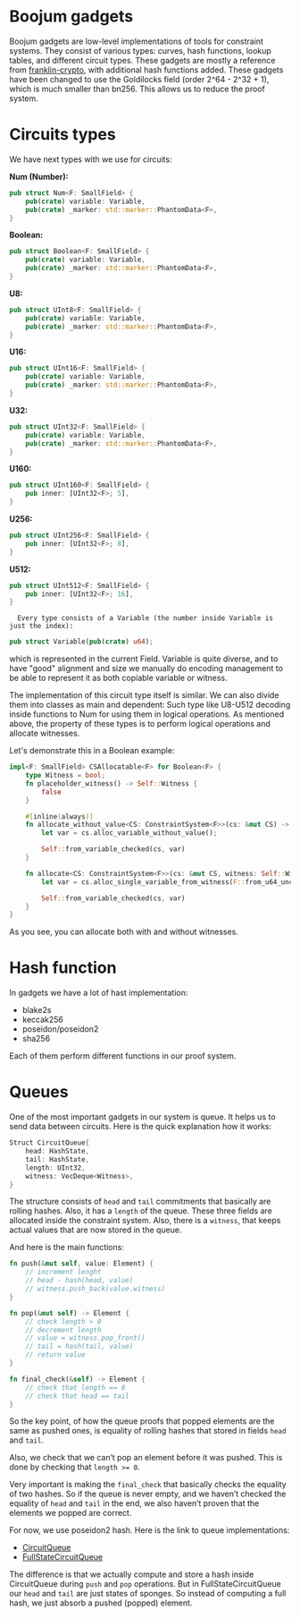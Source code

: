 # Boojum gadgets

Boojum gadgets are low-level implementations of tools for constraint systems. They consist of various types: curves, hash functions, lookup tables, and different circuit types. These gadgets are mostly a reference from [franklin-crypto](https://github.com/matter-labs/franklin-crypto), with additional hash functions added. These gadgets have been changed to use the Goldilocks field (order 2^64 - 2^32 + 1), which is much smaller than bn256. This allows us to reduce the proof system.

# Circuits types

 We have next types with we use for circuits:

**Num (Number):**

```rust
pub struct Num<F: SmallField> {
    pub(crate) variable: Variable,
    pub(crate) _marker: std::marker::PhantomData<F>,
}
```

**Boolean:**

```rust
pub struct Boolean<F: SmallField> {
    pub(crate) variable: Variable,
    pub(crate) _marker: std::marker::PhantomData<F>,
}
```

**U8:**

```rust
pub struct UInt8<F: SmallField> {
    pub(crate) variable: Variable,
    pub(crate) _marker: std::marker::PhantomData<F>,
}
```

**U16:**

```rust
pub struct UInt16<F: SmallField> {
    pub(crate) variable: Variable,
    pub(crate) _marker: std::marker::PhantomData<F>,
}
```

**U32:**

```rust
pub struct UInt32<F: SmallField> {
    pub(crate) variable: Variable,
    pub(crate) _marker: std::marker::PhantomData<F>,
}
```

**U160:**

```rust
pub struct UInt160<F: SmallField> {
    pub inner: [UInt32<F>; 5],
}
```

**U256:**

```rust
pub struct UInt256<F: SmallField> {
    pub inner: [UInt32<F>; 8],
}
```

**U512:**

```rust
pub struct UInt512<F: SmallField> {
    pub inner: [UInt32<F>; 16],
}
```

      Every type consists of a Variable (the number inside Variable is just the index):

```rust
pub struct Variable(pub(crate) u64); 
```

which is represented in the current Field. Variable is quite diverse, and to have "good" alignment and size we manually do encoding management to be able to represent it as both copiable variable or witness.

The implementation of this circuit type itself is similar. We can also divide them into classes as main and dependent: Such type like U8-U512 decoding inside functions to Num<F> for using them in logical operations.
      As mentioned above, the property of these types is to perform logical operations and allocate witnesses.

Let's demonstrate this in a Boolean example:

```rust
impl<F: SmallField> CSAllocatable<F> for Boolean<F> {
    type Witness = bool;
    fn placeholder_witness() -> Self::Witness {
        false
    }

    #[inline(always)]
    fn allocate_without_value<CS: ConstraintSystem<F>>(cs: &mut CS) -> Self {
        let var = cs.alloc_variable_without_value();

        Self::from_variable_checked(cs, var)
    }

    fn allocate<CS: ConstraintSystem<F>>(cs: &mut CS, witness: Self::Witness) -> Self {
        let var = cs.alloc_single_variable_from_witness(F::from_u64_unchecked(witness as u64));

        Self::from_variable_checked(cs, var)
    }
}
```

As you see, you can allocate both with and without witnesses. 

# Hash function

In gadgets we have a lot of hast implementation:

- blake2s
- keccak256
- poseidon/poseidon2
- sha256

Each of them perform different functions in our proof system.

# Queues

One of the most important gadgets in our system is queue. It helps us to send data between circuits. Here is the quick explanation how it works:

```rust
Struct CircuitQueue{
	head: HashState,
	tail: HashState,
	length: UInt32,
	witness: VecDeque<Witness>,
}
```

The structure consists of `head` and `tail` commitments that basically are rolling hashes. Also, it has a `length` of the queue. These three fields are allocated inside the constraint system. Also, there is a `witness`, that keeps actual values that are now stored in the queue.

And here is the main functions:

```rust
fn push(&mut self, value: Element) {
	// increment lenght
	// head - hash(head, value)
	// witness.push_back(value.witness)
}

fn pop(&mut self) -> Element {
	// check length > 0
	// decrement length
	// value = witness.pop_front()
	// tail = hash(tail, value)
	// return value
}

fn final_check(&self) -> Element {
	// check that length == 0
	// check that head == tail
}
```

So the key point, of how the queue proofs that popped elements are the same as pushed ones, is equality of rolling hashes that stored in fields `head` and `tail`. 

Also, we check that we can’t pop an element before it was pushed. This is done by checking that `length >= 0`.

Very important is making the `final_check` that basically checks the equality of two hashes. So if the queue is never empty, and we haven’t checked the equality of `head` and `tail` in the end, we also haven’t proven that the elements we popped are correct.

For now, we use poseidon2 hash. Here is the link to queue implementations:

- [CircuitQueue](https://github.com/matter-labs/era-boojum/blob/2771569baab9a59690d88cee6ba9b295c8a1e4c4/src/gadgets/queue/mod.rs#L29)
- [FullStateCircuitQueue](https://github.com/matter-labs/era-boojum/blob/2771569baab9a59690d88cee6ba9b295c8a1e4c4/src/gadgets/queue/full_state_queue.rs#L20C12-L20C33)

The difference is that we actually compute and store a hash inside CircuitQueue during `push` and `pop` operations. But in FullStateCircuitQueue our `head` and `tail` are just states of sponges. So instead of computing a full hash, we just absorb a pushed (popped) element.